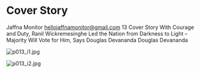 # Cover Story

Jaffna Monitor
hellojaffnamonitor@gmail.com
13
Cover Story
With Courage and Duty, 
Ranil Wickremesinghe Led the 
Nation from Darkness to Light 
– Majority Will Vote for Him, Says 
Douglas Devananda
Douglas Devananda

![p013_i1.jpg](images_out/009_cover_story/p013_i1.jpg)

![p013_i2.jpg](images_out/009_cover_story/p013_i2.jpg)

